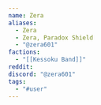 ```yaml
---
name: Zera
aliases:
  - Zera
  - Zera, Paradox Shield
  - "@zera601"
factions:
  - "[[Kessoku Band]]"
reddit: 
discord: "@zera601"
tags:
  - "#user"
---
```

